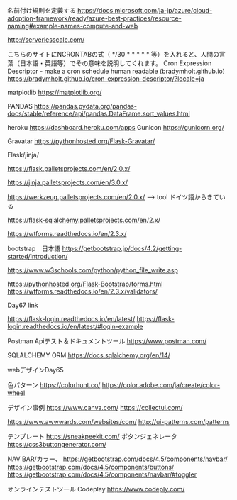 
名前付け規則を定義する
https://docs.microsoft.com/ja-jp/azure/cloud-adoption-framework/ready/azure-best-practices/resource-naming#example-names-compute-and-web



http://serverlesscalc.com/

こちらのサイトにNCRONTABの式（ */30 * * * * * 等）を入れると、人間の言葉（日本語・英語等）でその意味を説明してくれます。
Cron Expression Descriptor - make a cron schedule human readable (bradymholt.github.io)
https://bradymholt.github.io/cron-expression-descriptor/?locale=ja

matplotlib
https://matplotlib.org/

PANDAS
https://pandas.pydata.org/pandas-docs/stable/reference/api/pandas.DataFrame.sort_values.html



heroku
https://dashboard.heroku.com/apps
Gunicon
https://gunicorn.org/

Gravatar
https://pythonhosted.org/Flask-Gravatar/

Flask/jinja/

https://flask.palletsprojects.com/en/2.0.x/

https://jinja.palletsprojects.com/en/3.0.x/

https://werkzeug.palletsprojects.com/en/2.0.x/
--> tool ドイツ語からきている

https://flask-sqlalchemy.palletsprojects.com/en/2.x/

https://wtforms.readthedocs.io/en/2.3.x/


bootstrap　日本語
https://getbootstrap.jp/docs/4.2/getting-started/introduction/

https://www.w3schools.com/python/python_file_write.asp

https://pythonhosted.org/Flask-Bootstrap/forms.html
https://wtforms.readthedocs.io/en/2.3.x/validators/

Day67 link

https://flask-login.readthedocs.io/en/latest/
https://flask-login.readthedocs.io/en/latest/#login-example

Postman Apiテスト＆ドキュメントツール
https://www.postman.com/

SQLALCHEMY ORM
https://docs.sqlalchemy.org/en/14/


webデザインDay65

色パターン
https://colorhunt.co/
https://color.adobe.com/ja/create/color-wheel

デザイン事例
https://www.canva.com/
https://collectui.com/

https://www.awwwards.com/websites/com/
http://ui-patterns.com/patterns


テンプレート
https://sneakpeekit.com/
ボタンジェネレータ
https://css3buttongenerator.com/

NAV BAR/カラー、
https://getbootstrap.com/docs/4.5/components/navbar/
https://getbootstrap.com/docs/4.5/components/buttons/
https://getbootstrap.com/docs/4.5/components/navbar/#toggler

オンラインテストツール
Codeplay
https://www.codeply.com/
